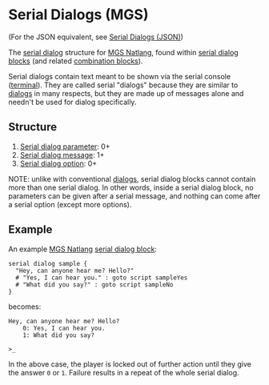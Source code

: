 # Serial Dialogs (MGS)

(For the JSON equivalent, see [Serial Dialogs (JSON)](../dialogs/serial_dialogs_json))

The [serial dialog](../dialogs/serial_dialogs) structure for [MGS Natlang](../mgs/mgs_natlang), found within [serial dialog blocks](../mgs/serial_dialog_block) (and related [combination blocks](../mgs/combination_block)).

Serial dialogs contain text meant to be shown via the serial console ([terminal](../hardware/terminal)). They are called serial "dialogs" because they are similar to [dialogs](../dialogs) in many respects, but they are made up of messages alone and needn't be used for dialog specifically.

## Structure

1. [Serial dialog parameter](../mgs/serial_dialog_parameters_mgs): 0+
2. [Serial dialog message](../mgs/serial_dialog_messages_mgs): 1+
3. [Serial dialog option](../mgs/serial_dialog_options_mgs): 0+

NOTE: unlike with conventional [dialogs](../dialogs), serial dialog blocks cannot contain more than one serial dialog. In other words, inside a serial dialog block, no parameters can be given after a serial message, and nothing can come after a serial option (except more options).

## Example

An example [MGS Natlang](../mgs/mgs_natlang) [serial dialog block](../mgs/serial_dialog_block):

```mgs
serial dialog sample {
  "Hey, can anyone hear me? Hello?"
  # "Yes, I can hear you." : goto script sampleYes
  # "What did you say?" : goto script sampleNo
}
```

becomes:

```
Hey, can anyone hear me? Hello?
    0: Yes, I can hear you.
    1: What did you say?

>_
```

In the above case, the player is locked out of further action until they give the answer `0` or `1`. Failure results in a repeat of the whole serial dialog.
